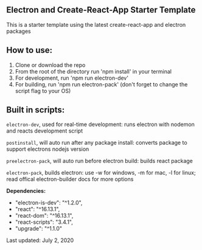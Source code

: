 ## Electron and Create-React-App Starter Template

This is a starter template using the latest create-react-app and electron packages

## How to use:

1. Clone or download the repo
2. From the root of the directory run 'npm install' in your terminal
3. For development, run 'npm run electron-dev'
4. For building, run 'npm run electron-pack' (don't forget to change the script flag to your OS)

## Built in scripts:

`electron-dev`, used for real-time development: runs electron with nodemon and reacts development script

`postinstall`, will auto run after any package install: converts package to support electrons nodejs version

`preelectron-pack`, will auto run before electron build: builds react package

`electron-pack`, builds electron: use -w for windows, -m for mac, -l for linux; read offical electron-builder docs for more options

**Dependencies:**

- "electron-is-dev": "^1.2.0",
- "react": "^16.13.1",
- "react-dom": "^16.13.1",
- "react-scripts": "3.4.1",
- "upgrade": "^1.1.0"

Last updated: July 2, 2020
